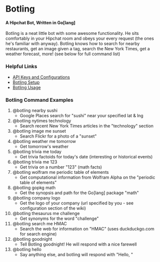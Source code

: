 Botling
=====
#### A Hipchat Bot, Written in Go[lang] 

Botling is a neat little bot with some awesome functionality. He sits comfortably in your Hipchat room and obeys your every request (the ones he's familiar with anyway). Botling knows how to search for nearby restaurants, get an image given a tag, search the New York Times, get a weather forecast, more! (see below for full command list)

### Helpful Links
* [API Keys and Configurations]()
* [Botling Setup]()
* [Botling Usage]()

### Botling Command Examples
1. @botling nearby sushi
    * Google Places search for "sushi" near your specified lat & lng
2. @botling nytimes technology
    * Search recent New York Times articles in the "technology" section
3. @botling image me sunset
    * Search Flickr for a photo of a "sunset"
4. @botling weather me tomorrow
    * Get tomorrow's weather
5. @botling trivia me today
    * Get trivia factoids for today's date (interesting or historical events)
6. @botling trivia me 123
    * Get trivia on a number "123" (math facts)
7. @botling wolfram me periodic table of elements
    * Get computational information from Wolfram Alpha on the "periodic table of elements"
8. @botling gopkg math
    * Get the synopsis and path for the Go[lang] package "math"
9. @botling company logo
    * Get the logo of your company (url specified by you - see configuration section of the wiki)
10. @botling thesaurus me challenge
    * Get synonyms for the word "challenge"
11. @botling search me HMAC
    * Search the web for information on "HMAC" (uses duckduckgo.com for search engine)
12. @botling goodnight
    * Tell Botling goodnight! He will respond with a nice farewell
13. @botling hello
    * Say anything else, and botling will respond with "Hello, <FirstName> <LastName>"
